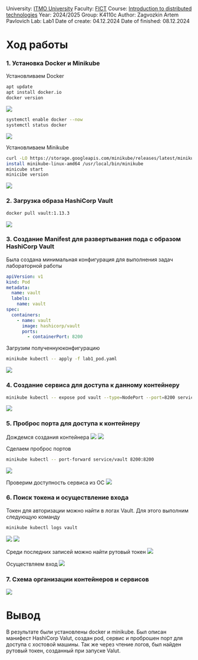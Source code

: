 University: [ITMO University](https://itmo.ru/ru/)
Faculty: [FICT](https://fict.itmo.ru)
Course: [Introduction to distributed technologies](https://github.com/itmo-ict-faculty/introduction-to-distributed-technologies)
Year: 2024/2025
Group: K4110c
Author: Zagvozkin Artem Pavlovich
Lab: Lab1
Date of create: 04.12.2024
Date of finished: 08.12.2024


# Ход работы
### 1. Установка Docker и Minikube
Установливаем Docker
```bash
apt update
apt install docker.io
docker version
```
![](./images/docker_version.png)
```bash
systemctl enable docker --now
systemctl status docker
```
![](./images/docker_status.png)


Установливаем Minikube
```bash
curl -LO https://storage.googleapis.com/minikube/releases/latest/minikube-linux-amd64
install minikube-linux-amd64 /usr/local/bin/minikube
minicube start
minicibe version
```
![](./images/minicube_version.png)


### 2. Загрузка образа HashiCorp Vault
```bash
docker pull vault:1.13.3
```
![](./images/docker_vault.png)


### 3. Создание Manifest для развертывания пода с образом HashiCorp Vault
Была создана минимальная конфигурация для выполнения задач лабораторной работы
```yaml
apiVersion: v1
kind: Pod
metadata:
  name: vault
  labels:
    name: vault
spec:
  containers:
    - name: vault
      image: hashicorp/vault
      ports:
        - containerPort: 8200
```
Загрузим полученнуюконфигурацию
```bash
minikube kubectl -- apply -f lab1_pod.yaml
```
![](./images/kubectl_apply.png)

### 4. Создание сервиса для доступа к данному контейнеру
```bash
minikube kubectl -- expose pod vault --type=NodePort --port=8200 service/vault exposed
```
![](./images/kubectl_expose.png)

### 5. Проброс порта для доступа к контейнеру
Дождемся создания контейнера
![](./images/kubectl_get_pods_1.png)
![](./images/kubectl_get_pods_2.png)

Сделаем проброс портов
```bash
minikube kubectl -- port-forward service/vault 8200:8200
```
![](./images/kubectl_port_forwarding.png)

Проверим доступность сервиса из ОС
![](./images/vault_web_1.png)


### 6. Поиск токена и осуществление входа
Токен для авторизации можно найти в логах Vault. Для этого выполним следующую команду
```bash
minikube kubectl logs vault
```
![](./images/kubectl_log_1.png)
![](./images/kubectl_log_2.png)

Среди последних записей можно найти рутовый токен
![](./images/kubectl_token.png)

Осуществляем вход
![](./images/vault_web_2.png)

### 7. Схема организации контейнеров и сервисов
![](./images/schema.png)


# Вывод
В результате были установлены docker и minikube. Был описан манифест HashiCorp Valut, создан pod, сервис и проброшен порт для доступа с хостовой машины. Так же через чтение логов, был найден рутовый токен, созданный при запуске Valut.
